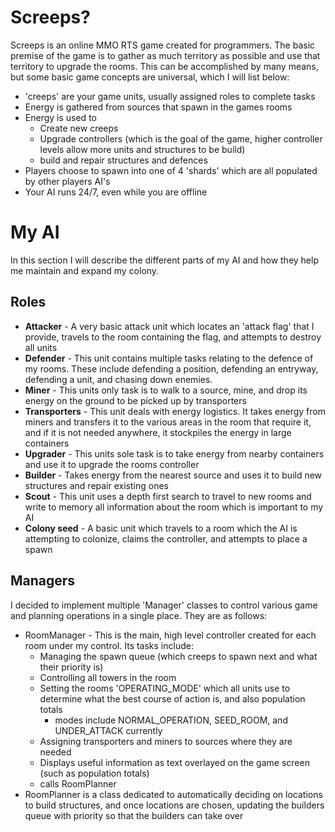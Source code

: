 # Screeps?
Screeps is an online MMO RTS game created for programmers.  The basic premise of the game is to gather as much territory as possible and use that territory to upgrade the rooms.  This can be accomplished by many means, but some basic game concepts are universal, which I will list below:

- 'creeps' are your game units, usually assigned roles to complete tasks
 - Energy is gathered from sources that spawn in the games rooms
 - Energy is used to
	 - Create new creeps
	 - Upgrade controllers (which is the goal of the game, higher controller levels allow more units and structures to be build)
	 - build and repair structures and defences
 - Players choose to spawn into one of 4 'shards' which are all populated by other players AI's
 - Your AI runs 24/7, even while you are offline

# My AI
In this section I will describe the different parts of my AI and how they help me maintain and expand my colony.
## Roles
- **Attacker** - A very basic attack unit which locates an 'attack flag' that I provide, travels to the room containing the flag, and attempts to destroy all units
- **Defender** - This unit contains multiple tasks relating to the defence of my rooms. These include defending a position, defending an entryway, defending a unit, and chasing down enemies.
- **Miner** - This units only task is to walk to a source, mine, and drop its energy on the ground to be picked up by transporters
- **Transporters** - This unit deals with energy logistics.  It takes energy from miners and transfers it to the various areas in the room that require it, and if it is not needed anywhere, it stockpiles the energy in large containers
- **Upgrader** - This units sole task is to take energy from nearby containers and use it to upgrade the rooms controller
- **Builder** - Takes energy from the nearest source and uses it to build new structures and repair existing ones
- **Scout** - This unit uses a depth first search to travel to new rooms and write to memory all information about the room which is important to my AI
- **Colony seed** - A basic unit which travels to a room which the AI is attempting to colonize, claims the controller, and attempts to place a spawn
## Managers
I decided to implement multiple 'Manager' classes to control various game and planning operations in a single place.  They are as follows:
- RoomManager - This is the main, high level controller created for each room under my control.  Its tasks include:
	- Managing the spawn queue (which creeps to spawn next and what their priority is)
	- Controlling all towers in the room
	- Setting the rooms 'OPERATING_MODE' which all units use to determine what the best course of action is, and also population totals
		- modes include NORMAL_OPERATION, SEED_ROOM, and UNDER_ATTACK currently
	- Assigning transporters and miners to sources where they are needed
	- Displays useful information as text overlayed on the game screen (such as population totals)
	- calls RoomPlanner
- RoomPlanner is a class dedicated to automatically deciding on locations to build structures, and once locations are chosen, updating the builders queue with priority so that the builders can take over